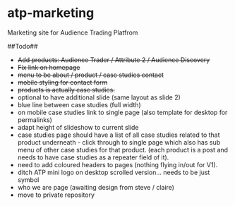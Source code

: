 atp-marketing
=============

Marketing site for Audience Trading Platfrom

##Todo##

- <del>Add products: Audience Trader / Attribute 2 / Audience Discovery</del>
- <del>Fix link on homepage</del>
- <del>menu to be about / product / case studies contact</del>
- <del>mobile styling for contact form</del>
- <del>products is actually case studies.</del>
- optional to have additional slide (same layout as slide 2)
- blue line between case studies (full width)
- on mobile case studies link to single page (also template for desktop for permalinks)
- adapt height of slideshow to current slide
- case studies page should have a list of all case studies related to that product underneath - click through to single page which also has sub menu of other case studies for that product. (each product is a post and needs to have case studies as a repeater field of it).
- need to add coloured headers to pages (nothing flying in/out for V1).
- ditch ATP mini logo on desktop scrolled version... needs to be just symbol
- who we are page (awaiting design from steve / claire)
- move to private repository